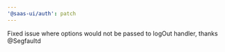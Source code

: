 ```yaml
---
'@saas-ui/auth': patch
---
```


Fixed issue where options would not be passed to logOut handler, thanks @Segfaultd
